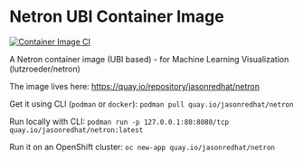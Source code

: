 # Netron UBI Container Image
[![Container Image CI](https://github.com/dudash/netron-container-image-ubi/actions/workflows/container-image.yml/badge.svg)](https://github.com/dudash/netron-container-image-ubi/actions/workflows/container-image.yml)

A Netron container image (UBI based) - for Machine Learning Visualization (lutzroeder/netron)

The image lives here: https://quay.io/repository/jasonredhat/netron

Get it using CLI (`podman` or `docker`):
   `podman pull quay.io/jasonredhat/netron`
   
Run locally with CLI:
    `podman run -p 127.0.0.1:80:8080/tcp quay.io/jasonredhat/netron:latest`

Run it on an OpenShift cluster:
   `oc new-app quay.io/jasonredhat/netron`
